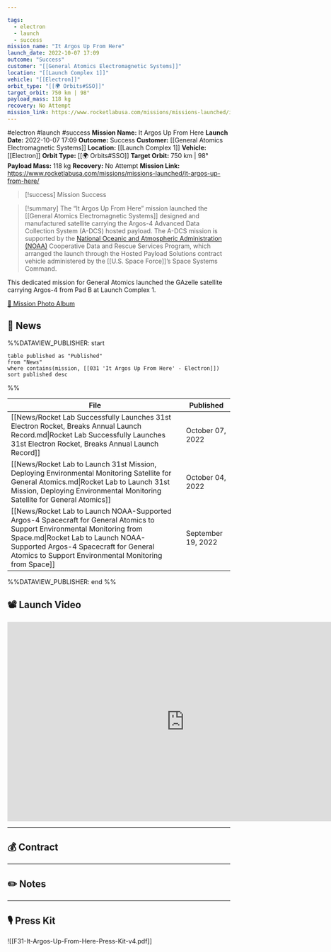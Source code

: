 ```yaml
---

tags:
  - electron
  - launch
  - success
mission_name: "It Argos Up From Here"
launch_date: 2022-10-07 17:09
outcome: "Success"
customer: "[[General Atomics Electromagnetic Systems]]"
location: "[[Launch Complex 1]]"
vehicle: "[[Electron]]"
orbit_type: "[[🌍 Orbits#SSO]]"
target_orbit: 750 km | 98°
payload_mass: 118 kg  
recovery: No Attempt
mission_link: https://www.rocketlabusa.com/missions/missions-launched/it-argos-up-from-here/
---
```


#electron #launch #success
**Mission Name:** It Argos Up From Here
**Launch Date:** 2022-10-07 17:09
**Outcome:** Success
**Customer:** [[General Atomics Electromagnetic Systems]]
**Location:** [[Launch Complex 1]]
**Vehicle:** [[Electron]]
**Orbit Type:** [[🌍 Orbits#SSO]]
**Target Orbit:** 750 km | 98°
**Payload Mass:** 118 kg
**Recovery:** No Attempt
**Mission Link:** https://www.rocketlabusa.com/missions/missions-launched/it-argos-up-from-here/

>[!success] Mission Success

>[!summary]
The “It Argos Up From Here” mission launched the [[General Atomics Electromagnetic Systems]] designed and manufactured satellite carrying the Argos-4 Advanced Data Collection System (A-DCS) hosted payload. The A-DCS mission is supported by the [National Oceanic and Atmospheric Administration (NOAA)](https://www.noaa.gov/) Cooperative Data and Rescue Services Program, which arranged the launch through the Hosted Payload Solutions contract vehicle administered by the [[U.S. Space Force]]’s Space Systems Command.
>
This dedicated mission for General Atomics launched the GAzelle satellite carrying Argos-4 from Pad B at Launch Complex 1.
>
[📸 Mission Photo Album](https://www.flickr.com/photos/rocketlab/albums/72177720302455707/)


## 📰 News
%%DATAVIEW_PUBLISHER: start
```
table published as "Published"
from "News"
where contains(mission, [[031 'It Argos Up From Here' - Electron]])
sort published desc
```
%%

| File                                                                                                                                                                                                                                                             | Published          |
| ---------------------------------------------------------------------------------------------------------------------------------------------------------------------------------------------------------------------------------------------------------------- | ------------------ |
| [[News/Rocket Lab Successfully Launches 31st Electron Rocket, Breaks Annual Launch Record.md\|Rocket Lab Successfully Launches 31st Electron Rocket, Breaks Annual Launch Record]]                                                                               | October 07, 2022   |
| [[News/Rocket Lab to Launch 31st Mission, Deploying Environmental Monitoring Satellite for General Atomics.md\|Rocket Lab to Launch 31st Mission, Deploying Environmental Monitoring Satellite for General Atomics]]                                             | October 04, 2022   |
| [[News/Rocket Lab to Launch NOAA-Supported Argos-4 Spacecraft for General Atomics to Support Environmental Monitoring from Space.md\|Rocket Lab to Launch NOAA-Supported Argos-4 Spacecraft for General Atomics to Support Environmental Monitoring from Space]] | September 19, 2022 |

%%DATAVIEW_PUBLISHER: end %%

## 📽️ Launch Video

<iframe width="800" height="450" src="https://www.youtube.com/embed/TffmQR1K04M" title="Rocket Lab&#39;s Electron - It Argos Up From Here Mission" frameborder="0" allow="accelerometer; autoplay; clipboard-write; encrypted-media; gyroscope; picture-in-picture; web-share" referrerpolicy="strict-origin-when-cross-origin" allowfullscreen></iframe>     

---
## 💰 Contract


---
## ✏️ Notes


---
## 🎙️ Press Kit

![[F31-It-Argos-Up-From-Here-Press-Kit-v4.pdf]]